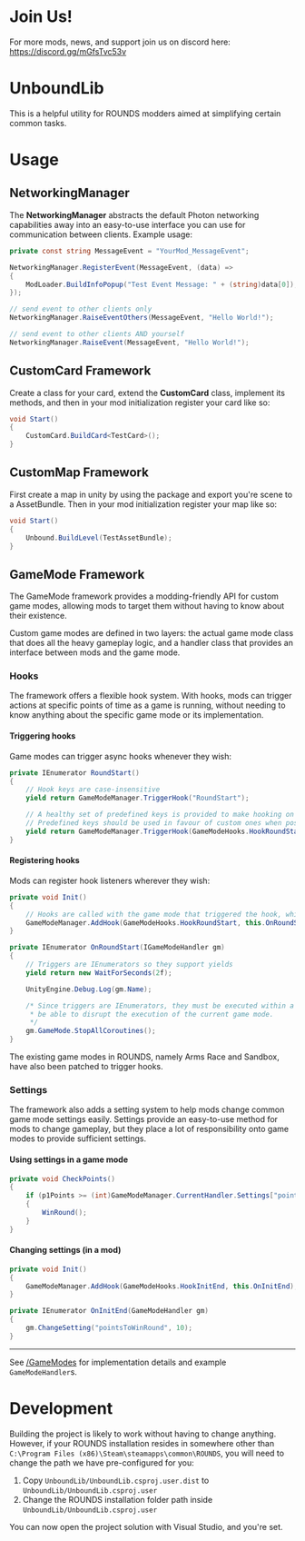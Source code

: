 # Join Us!
For more mods, news, and support join us on discord here: https://discord.gg/mGfsTvc53v

# UnboundLib
This is a helpful utility for ROUNDS modders aimed at simplifying certain common tasks.

# Usage

## NetworkingManager
The **NetworkingManager** abstracts the default Photon networking capabilities away into an easy-to-use interface you can use for communication between clients.
Example usage:
```c#
private const string MessageEvent = "YourMod_MessageEvent";

NetworkingManager.RegisterEvent(MessageEvent, (data) =>
{
	ModLoader.BuildInfoPopup("Test Event Message: " + (string)data[0]);    // should print "Test Event Message: Hello World!"
});

// send event to other clients only
NetworkingManager.RaiseEventOthers(MessageEvent, "Hello World!");

// send event to other clients AND yourself
NetworkingManager.RaiseEvent(MessageEvent, "Hello World!");
```

## CustomCard Framework
Create a class for your card, extend the **CustomCard** class, implement its methods, and then in your mod initialization register your card like so:
```c#
void Start()
{
    CustomCard.BuildCard<TestCard>();
}
```

## CustomMap Framework
First create a map in unity by using the package and export you're scene to a AssetBundle. Then in your mod initialization register your map like so:

```c#
void Start()
{
    Unbound.BuildLevel(TestAssetBundle);
}
```

## GameMode Framework
The GameMode framework provides a modding-friendly API for custom game modes, allowing mods to target them without having to know about their existence.

Custom game modes are defined in two layers: the actual game mode class that does all the heavy gameplay logic, and a handler class that provides an interface
between mods and the game mode.

### Hooks
The framework offers a flexible hook system. With hooks, mods can trigger actions at specific points of time as a game is running, without needing to know
anything about the specific game mode or its implementation.

#### Triggering hooks
Game modes can trigger async hooks whenever they wish:

```csharp
private IEnumerator RoundStart()
{
	// Hook keys are case-insensitive
	yield return GameModeManager.TriggerHook("RoundStart");

	// A healthy set of predefined keys is provided to make hooking on to them easier.
	// Predefined keys should be used in favour of custom ones when possible.
	yield return GameModeManager.TriggerHook(GameModeHooks.HookRoundStart);
}
```

#### Registering hooks
Mods can register hook listeners wherever they wish:

```csharp
private void Init()
{
	// Hooks are called with the game mode that triggered the hook, which is always the currently active game mode
	GameModeManager.AddHook(GameModeHooks.HookRoundStart, this.OnRoundStart);
}

private IEnumerator OnRoundStart(IGameModeHandler gm)
{
	// Triggers are IEnumerators so they support yields
	yield return new WaitForSeconds(2f);

	UnityEngine.Debug.Log(gm.Name);

	/* Since triggers are IEnumerators, they must be executed within a coroutine. This means triggers are guaranteed to
	 * be able to disrupt the execution of the current game mode.
	 */
	gm.GameMode.StopAllCoroutines();
}
```

The existing game modes in ROUNDS, namely Arms Race and Sandbox, have also been patched to trigger hooks.

### Settings
The framework also adds a setting system to help mods change common game mode settings easily. Settings provide an easy-to-use method for mods to change gameplay,
but they place a lot of responsibility onto game modes to provide sufficient settings.

#### Using settings in a game mode

```csharp
private void CheckPoints()
{
	if (p1Points >= (int)GameModeManager.CurrentHandler.Settings["pointsToWinRound"])
	{
		WinRound();
	}
}
```

#### Changing settings (in a mod)

```csharp
private void Init()
{
	GameModeManager.AddHook(GameModeHooks.HookInitEnd, this.OnInitEnd);
}

private IEnumerator OnInitEnd(GameModeHandler gm)
{
	gm.ChangeSetting("pointsToWinRound", 10);
}
```

---

See [/GameModes](./GameModes) for implementation details and example `GameModeHandler`s.

# Development

Building the project is likely to work without having to change anything. However, if your ROUNDS installation resides in somewhere other than `C:\Program Files (x86)\Steam\steamapps\common\ROUNDS`,
you will need to change the path we have pre-configured for you:

1. Copy `UnboundLib/UnboundLib.csproj.user.dist` to `UnboundLib/UnboundLib.csproj.user`
2. Change the ROUNDS installation folder path inside `UnboundLib/UnboundLib.csproj.user`

You can now open the project solution with Visual Studio, and you're set.
